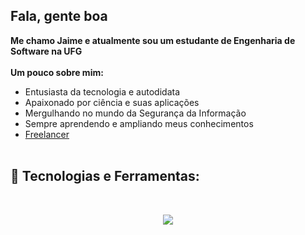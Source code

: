 ## Fala, gente boa

**Me chamo Jaime e atualmente sou um estudante de Engenharia de Software na UFG**
<br><br>
**Um pouco sobre mim:**
- Entusiasta da tecnologia e autodidata  
- Apaixonado por ciência e suas aplicações
- Mergulhando no mundo da Segurança da Informação
- Sempre aprendendo e ampliando meus conhecimentos
- [Freelancer](https://www.freelancer.com/u/jaimecsilva?frm=jaimecsilva&sb=t)
<br><br>
## 🔧 Tecnologias e Ferramentas:
<br>
<p align="center">
  <a href="https://skillicons.dev">
    <img src="https://skillicons.dev/icons?i=c,cpp,py,git,debian,linux" />
  </a>
</p>

